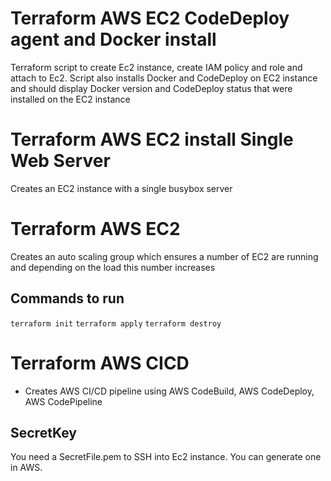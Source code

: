 # Terraform AWS EC2 CodeDeploy agent and Docker install

Terraform script to create Ec2 instance, create IAM policy and role and attach to Ec2. Script also installs Docker and CodeDeploy on EC2 instance and should display Docker version and CodeDeploy status that were installed on the EC2 instance

# Terraform AWS EC2 install Single Web Server
Creates an EC2 instance with a single busybox server

# Terraform AWS EC2
Creates an auto scaling group which ensures a number of EC2 are running and depending on the load this number increases

## Commands to run
`terraform init`
`terraform apply`
`terraform destroy`

# Terraform AWS CICD
- Creates AWS CI/CD pipeline using AWS CodeBuild, AWS CodeDeploy, AWS CodePipeline
## SecretKey
You need a SecretFile.pem to SSH into Ec2 instance. You can generate one in AWS. 
